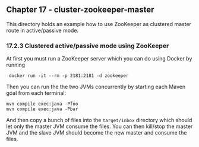 Chapter 17 - cluster-zookeeper-master
-------------------------------------

This directory holds an example how to use ZooKeeper as clustered master route in active/passive mode.

### 17.2.3 Clustered active/passive mode using ZooKeeper

At first you must run a ZooKeeper server which you can do using Docker by running

     docker run -it --rm -p 2181:2181 -d zookeeper

Then you can run the the two JVMs concurrently by starting each Maven goal from each terminal:

    mvn compile exec:java -Pfoo
    mvn compile exec:java -Pbar

And then copy a bunch of files into the `target/inbox` directory which should let only the master
JVM consume the files. You can then kill/stop the master JVM and the slave JVM should become the
new master and consume the files.



